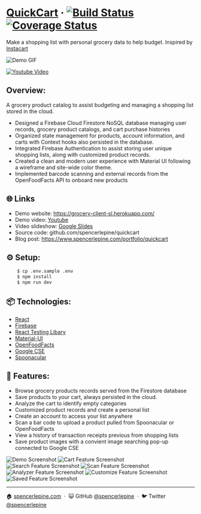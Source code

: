 # [QuickCart](https://grocery-client-sl.herokuapp.com/) &middot; [![Build Status](https://github.com/spencerlepine/quickcart/actions/workflows/main.yml/badge.svg?branch=master)](https://github.com/spencerlepine/quickcart/actions/workflows/main.yml) [![Coverage Status](https://coveralls.io/repos/github/spencerlepine/quickcart/badge.svg?branch=master)](https://coveralls.io/github/spencerlepine/quickcart?branch=master)

Make a shopping list with personal grocery data to help budget. Inspired by [Instacart](https://www.instacart.com/)

![Demo GIF](./client/src/assets/images/demo.gif)

[![Youtube Video](./whitepaper/images/THUMBNAIL-smaller.png)](https://www.youtube.com/watch?v=2YrizGT_2xA)

## Overview:
A grocery product catalog to assist budgeting and managing a shopping list stored in the cloud.

- Designed a Firebase Cloud Firestore NoSQL database managing user records, grocery product catalogs, and cart purchase histories
- Organized state management for products, account information, and carts with Context hooks also persisted in the database.
- Integrated Firebase Authentication to assist storing user unique shopping lists, along with customized product records.
- Created a clean and modern user experience  with Material UI following a wireframe and site-wide color theme.
- Implemented barcode scanning and external records from the OpenFoodFacts API to onboard new products

## 🌐 Links
- Demo website: https://grocery-client-sl.herokuapp.com/
- Demo video: [Youtube](https://www.youtube.com/watch?v=2YrizGT_2xA)
- Video slideshow: [Google Slides](https://docs.google.com/presentation/d/1lFIEkAwt66BZvwRzKK3AKm6k8-whgVNtVKtogR_32C8)
- Source code: github.com/spencerlepine/quickcart
- Blog post: https://www.spencerlepine.com/portfolio/quickcart


## ⚙️ Setup:
```sh
    $ cp .env.sample .env
    $ npm install
    $ npm run dev
```

## 📦 Technologies:
- [React](https://reactjs.org/)
- [Firebase](https://firebase.google.com/)
- [React Testing Libary](https://testing-library.com/)
- [Material-UI](https://material-ui.com/)
- [OpenFoodFacts](https://world.openfoodfacts.org)
- [Google CSE](https://cse.google.com)
- [Spoonacular](https://spoonacular.com/food-api/docs)

## 🌟 Features:
- Browse grocery products records served from the Firestore database
- Save products to your cart, always persisted in the cloud.
- Analyze the cart to identify empty categories
- Customized product records and create a personal list
- Create an account to access your list anywhere
- Scan a bar code to upload a product pulled from Spoonacular or OpenFoodFacts
- View a history of transaction receipts previous from shopping lists
- Save product images with a convient image searching pop-up connected to Google CSE

![Demo Screenshot](./client/src/assets/images/demo_transparent.png)
![Cart Feature Screenshot](./client/src/assets/images/cart-screenshot.png)
![Search Feature Screenshot](./client/src/assets/images/search-screenshot.png)
![Scan Feature Screenshot](./client/src/assets/images/scan-upc.png)
![Analyzer Feature Screenshot](./client/src/assets/images/analyzer-screenshot.png)
![Customize Feature Screenshot](./client/src/assets/images/customize-product.png)
![Saved Feature Screenshot](./client/src/assets/images/saved-screenshot.png)


---

🏠 [spencerlepine.com](https://www.spencerlepine.com) &nbsp;&middot;&nbsp; 😺 GitHub [@spencerlepine](https://github.com/spencerlepine) &nbsp;&middot;&nbsp; 🐦 Twitter [@spencerlepine](http://twitter.com/spencerlepine)
